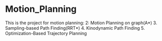 # Motion_Planning

This is the project for motion planning:
2: Motion Planning on graph(A*)
3. Sampling-based Path Finding(RRT*)
4. Kinodynamic Path Finding
5. Optimization-Based Trajectory Planning

